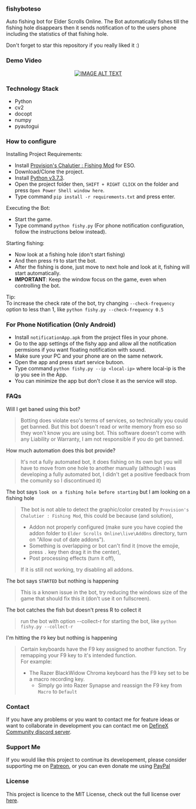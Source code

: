 ### fishyboteso
Auto fishing bot for Elder Scrolls Online. The Bot automatically fishes till the fishing hole disappears then it sends  notification of to the users phone including the statistics of that fishing hole.

Don't forget to star this repository if you really liked it :)

### Demo Video
<div align="center">
  <a href="https://www.youtube.com/watch?v=E4Y9BFhCICI"><img src="https://img.youtube.com/vi/E4Y9BFhCICI/0.jpg" alt="IMAGE ALT TEXT"></a>
</div>

### Technology Stack
- Python
- cv2 
- docopt 
- numpy 
- pyautogui

### How to configure
Installing Project Requirements:
- Install [Provision's Chalutier : Fishing Mod](https://www.esoui.com/downloads/info2203-ProvisionsChalutierFishing.html) for ESO.
- Download/Clone the project.
- Install [Python v3.7.3](https://www.python.org/downloads/release/python-373/).
- Open the project folder then, `SHIFT + RIGHT CLICK` on the folder and press `Open Power Shell window here`.
- Type command `pip install -r requirements.txt` and press enter.  

Executing the Bot:
- Start the game.
-  Type command `python fishy.py` (For phone notification configuration, follow the instructions below instead). 

Starting fishing:
- Now look at a fishing hole (don't start fishing)
- And then press `f9` to start the bot.
- After the fishing is done, just move to next hole and look at it, fishing will start automatically.
- **IMPORTANT**: Keep the window focus on the game, even when controlling the bot.

Tip:  
To increase the check rate of the bot, try changing `--check-frequency` option to less than 1, like
`python fishy.py --check-frequency 0.5`  

### For Phone Notification (Only Android)
- Install `notificationApp.apk` from the project files in your phone.
- Go to the app settings of the fishy app and allow all the notification permsions if you want floating notification with sound.
- Make sure your PC and your phone are on the same network.
- Open the app and press start service butoon.
- Type command `python fishy.py --ip <local-ip>` where local-ip is the ip you see in the App.
- You can minimize the app but don't close it as the service will stop.

### FAQs
Will I get baned using this bot?

> Botting does violate eso's terms of services, so technically you could get banned. But this bot doesn't read or write memory from eso so they won't know you are using bot. This software doesn't come with any Liability or Warranty, I am not responsible if you do get banned.

How much automation does this bot provide?

> It's not a fully automated bot, it does fishing on its own but you will have to move from one hole to another manually (although I was developing a fully automated bot, I didn't get a positive feedback from the comunity so I discontinued it)

The bot says `look on a fishing hole before starting` but I am looking on a fishing hole

> The bot is not able to detect the graphic/color created by `Provision's Chalutier : Fishing Mod`, this could be because (and solution),
> - Addon not properly configured (make sure you have copied the addon folder to `Elder Scrolls Online\live\AddOns` directory, turn on "Allow out of date addons").
> - Something is overlapping or bot can't find it (move the emojie, press `.` key then drag it in the center),
> - Post processing effects (turn it off),
> 
> If it is still not working, try disabling all addons.

The bot says `STARTED` but nothing is happening

> This is a known issue in the bot, try reducing the windows size of the game that should fix this it (don't use it on fullscreen).

The bot catches the fish but doesn't press R to collect it

> run the bot with option --collect-r for starting the bot, like `python fishy.py --collect-r`

I'm hitting the `F9` key but nothing is happening
> Certain keyboards have the F9 key assigned to another function.  Try remapping your F9 key to it's intended function.  
> For example:
> - The Razer BlackWidow Chroma keyboard has the F9 key set to be a macro recording key.
>   - Simply go into Razer Synapse and reassign the F9 key from `Macro` to `Default`


### Contact
If you have any problems or you want to contact me for feature ideas or want to collaborate in development you can contact me on [DefineX Community discord server](https://discord.gg/V6e2fpc).

### Support Me
If you would like this project to continue its developement, please consider supporting me on [Patreon](https://www.patreon.com/AdamSaudagar), or you can even donate me using [PayPal](https://www.paypal.me/AdamSaudagar)

### License
This project is licence to the MIT License, check out the full license over [here](https://github.com/adsau59/fishyboteso/blob/master/LICENSE).

